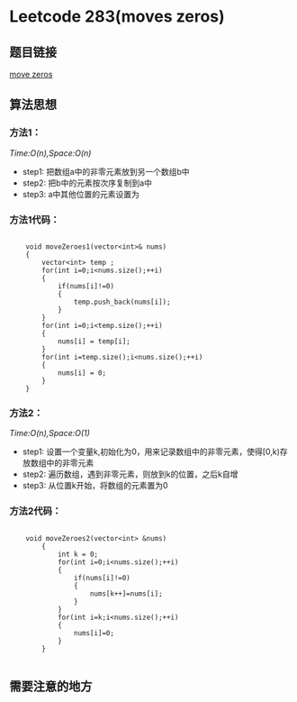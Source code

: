 # Leetcode 283(moves zeros)


## 题目链接
[move zeros](http://leetcode-cn.com/problems/move-zeroes/ "leetcode 283")


## 算法思想
### 方法1：

*Time:O(n),Space:O(n)*

- step1: 把数组a中的非零元素放到另一个数组b中
- step2: 把b中的元素按次序复制到a中
- step3: a中其他位置的元素设置为
### 方法1代码：
```

 	void moveZeroes1(vector<int>& nums)
    {
        vector<int> temp ;
        for(int i=0;i<nums.size();++i)
        {
            if(nums[i]!=0)
            {
                temp.push_back(nums[i]);
            }
        }
        for(int i=0;i<temp.size();++i)
        {
            nums[i] = temp[i];
        }
        for(int i=temp.size();i<nums.size();++i)
        {
            nums[i] = 0;
        }
    }

```
### 方法2：
*Time:O(n),Space:O(1)*

- step1: 设置一个变量k,初始化为0，用来记录数组中的非零元素，使得[0,k)存放数组中的非零元素
- step2: 遍历数组，遇到非零元素，则放到k的位置，之后k自增
- step3: 从位置k开始，将数组的元素置为0

### 方法2代码：
```

	void moveZeroes2(vector<int> &nums)
	    {
	        int k = 0;
	        for(int i=0;i<nums.size();++i)
	        {
	            if(nums[i]!=0)
	            {
	                nums[k++]=nums[i];
	            }
	        }
	        for(int i=k;i<nums.size();++i)
	        {
	            nums[i]=0;
	        }
	    }


```
## 需要注意的地方